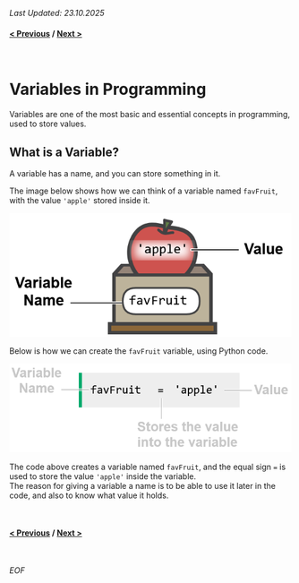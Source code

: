 *Last Updated: 23.10.2025*

#### [< Previous][previous] / [Next >][next]

[previous]: https://github.com/rento-fox/Code-Guides/tree/main/Intro%20To%20Programming/ITP%20Tutorial/ITP%2001%20Programming 'ITP 01 Programming'
[next]: h 'I'

<br>

# Variables in Programming

Variables are one of the most basic and essential concepts in programming, used to store values.

## What is a Variable?
A variable has a name, and you can store something in it.

The image below shows how we can think of a variable named `favFruit`, with the value `'apple'` stored inside it.

![alt text](images/apple_image.png)

Below is how we can create the `favFruit` variable, using Python code.

![alt text](images/creating_variable.png)

The code above creates a variable named `favFruit`, and the equal sign `=` is used to store the value `'apple'` inside the variable.<br>
The reason for giving a variable a name is to be able to use it later in the code, and also to know what value it holds.

<br>

#### [< Previous][previous] / [Next >][next]

[previous]: https://github.com/rento-fox/Code-Guides/tree/main/Intro%20To%20Programming/ITP%20Tutorial/ITP%2001%20Programming 'ITP 01 Programming'
[next]: h 'I'

<br>

*EOF*
